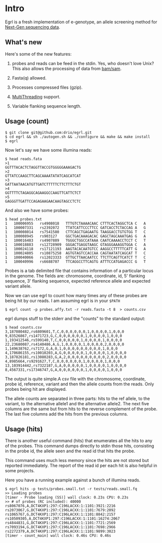 # Intro

Egrl is a fresh implementation of e-genotype, an allele screening method for
[Next-Gen sequencing data](http://en.wikipedia.org/wiki/DNA_sequencing).

## What's new

Here's some of the new features:

1. probes and reads can be feed in the stdin. Yes, who doesn't love Unix?
This also allows the processing of data from
[bam/sam](http://samtools.sourceforge.net/SAM1.pdf).

2. Fasta(q) allowed.

3. Processes compressed files (gzip).

4. [MultiThreading](https://gist.github.com/1657289) support.

5. Variable flanking sequence length.

## Usage (count)

```
$ git clone git@github.com:drio/egrl.git
$ cd egrl && sh ./autogen.sh && ./configure && make && make install
$ egrl
```
Now let's say we have some illumina reads:

```
$ head reads.fata
>1
GGTTTACACTCTAGGTTACCGTGGGGGAAAGACTG
>2
GTTATCCAAGCTTCAGCAAAATATATCAGCATCAT
>3
GATTAATAACATGTTGATCTTTTTCTTCTTTCTGT
>4
GGTTTTCTAGAGGCAGAAGGCCAAGTTCATTCTCT
>5
GAGGGTTGATTCCAGAGAAGAACAAGTAGCCTCTC
```

And also we have some probes:

```
$ head probes.txt
1	100006955	rs4908018	TTTGTCTAAAACAAC	CTTTCACTAGGCTCA	C	A
1	100007331	rs2392072	TTATCATTCCCTTCC	GATCACCTCTACCAG	A	G
1	100008014	rs7541580	CTTCAGCTGAGAATG	TAAGGACCTGTGTGG	T	C
1	100008945	rs903127	GGCTGACAAAGACAC	GAGCTAGCAAATGAG	G	A
1	100016483	rs4907889	TGGGCTGGCCATAAA	CAATCAAAACCTCCT	C	T
1	100018883	rs12728909	GGGACTGAGGTAAGC	GTAGGGAAAGGTGGA	C	A
1	100024118	rs17121193	AAGTACACAATGTCC	AAGGCCTTTTTCATT	G	A
1	100024805	rs10875258	AGTGTAGTCCACCAA	CAGTAATATCAGCAT	T	C
1	100040066	rs12023333	GTTGCTTAACAATCC	TTCTTCAGTTCATCT	T	C
1	100040996	rs6688707	TTCAGGCCTTCAGTG	ATTTCCATGAGACCC	G	T
```

Probes is a tab delimited file that contains information of a particular
locus in the genome. The fields are: chromosome, coordinate, id, 5' flanking
sequence, 3' flanking sequence, expected reference allele and expected
variant allele.

Now we can use egrl to count how many times any of these probes
are being hit by our reads. I am assuming egrl is in your ```$PATH```

```
$ egrl count -p probes.affy.txt -r reads.fasta -t 8  > counts.csv
```

egrl dumps stuff to the stderr and the "counts" to the standard output:

```
$ head counts.csv
3,187080482,rs6809601,T,C,0,0,0,0,0,0,1,0,0,0,0,1,0,0,0
9,83526867,rs1471723,G,C,0,0,0,0,0,0,1,0,0,0,0,1,0,0,0
1,193412546,rs599140,T,C,0,0,0,0,0,1,0,0,0,0,1,0,0,0,0
22,23680087,rs4140486,A,G,1,0,0,0,0,1,0,0,0,0,2,0,0,0,0
1,149638762,rs7172,G,A,0,1,0,0,0,0,0,0,0,0,0,1,0,0,0
4,170686155,rs10010203,A,G,0,0,0,0,0,1,0,0,0,0,1,0,0,0,0
3,187826181,rs13080283,G,A,2,0,0,0,0,0,0,0,0,0,2,0,0,0,0
4,8985664,rs9291627,T,C,0,0,0,0,0,0,1,0,0,0,0,1,0,0,0
13,103914442,rs7322187,G,A,0,0,0,0,0,1,0,0,0,0,1,0,0,0,0
8,4567331,rs17346747,G,A,0,0,0,0,0,0,1,0,0,0,0,1,0,0,0
```

The output is quite simple.A csv file with the chromosome,
coordinate, probe id, reference, variant and then the allele
counts from the reads. Only probes being hit are displayed.

The allele counts are separated in three parts: hits to
the ref allele, to the variant, to the alternative allele1
and the alternative allele2. The next five columns are the
same but from hits to the reverse complement of the probe.
The last five columns add the hits from the previous columns.

## Usage (hits)

There is another useful command (hits) that enumerates all the
hits to any of the probes. This command dumps directly to stdin
those hits, consisting in the probe id, the allele seen and the
read id that hits the probe.

This command uses much less memory since the hits are not stored
but reported immediately. The report of the read id per each
hit is also helpful in some projects.

Here you have a running example against a bunch of illumina reads.

```
$ egrl hits -p tests/probes.small.txt -r tests/reads.small.fq
>> Loading probes
[timer - Probe loading (SS)] wall clock: 0.23s CPU: 0.23s
>> # of probes (RC included): 40000
rs8067076,A,DCT4KXP1:297:C196LACXX:1:1101:3921:2216
rs2073067,G,DCT4KXP1:297:C196LACXX:1:1101:7679:2092
rs1065767,G,DCT4KXP1:297:C196LACXX:1:1101:8842:2157
rs10509305,A,DCT4KXP1:297:C196LACXX:1:1101:16274:2067
rs4844831,G,DCT4KXP1:297:C196LACXX:1:1101:7721:2569
rs7093194,G,DCT4KXP1:297:C196LACXX:1:1101:7698:2966
rs2272379,A,DCT4KXP1:297:C196LACXX:1:1101:9899:3023
[timer - count_main] wall clock: 0.46s CPU: 0.46s
```
